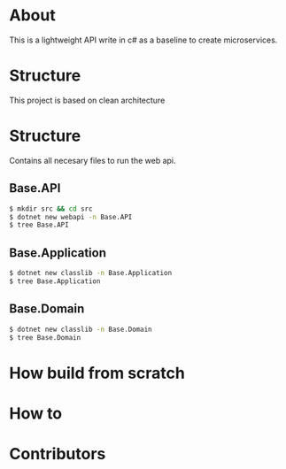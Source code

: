 # About 

This is a lightweight API write in c# as a baseline to create microservices.

# Structure

This project is based on clean architecture

# Structure
Contains all necesary files to run the web api.

## Base.API
```bash
$ mkdir src && cd src
$ dotnet new webapi -n Base.API
$ tree Base.API
```

## Base.Application
```bash
$ dotnet new classlib -n Base.Application
$ tree Base.Application
```

## Base.Domain
```bash
$ dotnet new classlib -n Base.Domain
$ tree Base.Domain
```

# How build from scratch 

# How to 

# Contributors